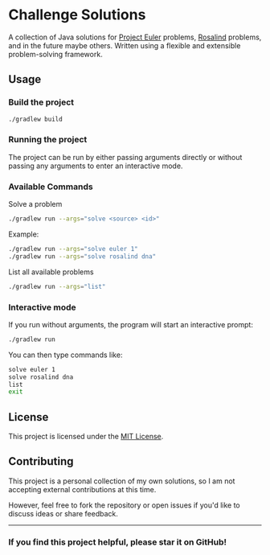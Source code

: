 # Challenge Solutions

A collection of Java solutions for [Project Euler](https://projecteuler.net/) problems, [Rosalind](https://rosalind.info/) problems, and in the future maybe others. Written using a flexible and extensible problem-solving framework.

## Usage

### Build the project

```bash
./gradlew build
```

### Running the project

The project can be run by either passing arguments directly or without passing any arguments to enter an interactive mode.

### Available Commands

Solve a problem

```bash
./gradlew run --args="solve <source> <id>"
```

Example:

```bash
./gradlew run --args="solve euler 1"
./gradlew run --args="solve rosalind dna"
```

List all available problems

```bash
./gradlew run --args="list"
```

### Interactive mode

If you run without arguments, the program will start an interactive prompt:

```bash
./gradlew run
```

You can then type commands like:

```bash
solve euler 1
solve rosalind dna
list
exit
```

## License

This project is licensed under the [MIT License](LICENSE).

## Contributing

This project is a personal collection of my own solutions, so I am not accepting external contributions at this time.  

However, feel free to fork the repository or open issues if you'd like to discuss ideas or share feedback.

---

### If you find this project helpful, please star it on GitHub!